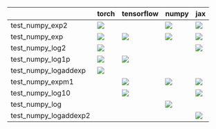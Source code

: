 |                       | torch                                                                                                                                                                              | tensorflow                                                                                                                                                                         | numpy                                                                                                                                                                              | jax                                                                                                                                                                                |
|:----------------------|:-----------------------------------------------------------------------------------------------------------------------------------------------------------------------------------|:-----------------------------------------------------------------------------------------------------------------------------------------------------------------------------------|:-----------------------------------------------------------------------------------------------------------------------------------------------------------------------------------|:-----------------------------------------------------------------------------------------------------------------------------------------------------------------------------------|
| test_numpy_exp2       | <a href="null" rel="noopener noreferrer" target="_blank"><img src=https://img.shields.io/badge/-failure-red></a>                                                                   |                                                                                                                                                                                    | <a href="https://github.com/unifyai/ivy/actions/runs/3727096705/jobs/6320955715" rel="noopener noreferrer" target="_blank"><img src=https://img.shields.io/badge/-failure-red></a> | <a href="https://github.com/unifyai/ivy/actions/runs/3654500870/jobs/6174979852" rel="noopener noreferrer" target="_blank"><img src=https://img.shields.io/badge/-failure-red></a> |
| test_numpy_exp        | <a href="https://github.com/unifyai/ivy/actions/runs/3713551168/jobs/6296327814" rel="noopener noreferrer" target="_blank"><img src=https://img.shields.io/badge/-failure-red></a> | <a href="https://github.com/unifyai/ivy/actions/runs/3639624567/jobs/6143335724" rel="noopener noreferrer" target="_blank"><img src=https://img.shields.io/badge/-failure-red></a> | <a href="https://github.com/unifyai/ivy/actions/runs/3639624567/jobs/6143351151" rel="noopener noreferrer" target="_blank"><img src=https://img.shields.io/badge/-failure-red></a> | <a href="null" rel="noopener noreferrer" target="_blank"><img src=https://img.shields.io/badge/-failure-red></a>                                                                   |
| test_numpy_log2       | <a href="https://github.com/unifyai/ivy/actions/runs/3713551168/jobs/6296327814" rel="noopener noreferrer" target="_blank"><img src=https://img.shields.io/badge/-failure-red></a> |                                                                                                                                                                                    |                                                                                                                                                                                    | <a href="https://github.com/unifyai/ivy/actions/runs/3639624567/jobs/6143332065" rel="noopener noreferrer" target="_blank"><img src=https://img.shields.io/badge/-failure-red></a> |
| test_numpy_log1p      | <a href="null" rel="noopener noreferrer" target="_blank"><img src=https://img.shields.io/badge/-failure-red></a>                                                                   | <a href="https://github.com/unifyai/ivy/actions/runs/3639624567/jobs/6143332065" rel="noopener noreferrer" target="_blank"><img src=https://img.shields.io/badge/-failure-red></a> |                                                                                                                                                                                    |                                                                                                                                                                                    |
| test_numpy_logaddexp  | <a href="null" rel="noopener noreferrer" target="_blank"><img src=https://img.shields.io/badge/-failure-red></a>                                                                   |                                                                                                                                                                                    |                                                                                                                                                                                    |                                                                                                                                                                                    |
| test_numpy_expm1      |                                                                                                                                                                                    | <a href="https://github.com/unifyai/ivy/actions/runs/3639624567/jobs/6143328044" rel="noopener noreferrer" target="_blank"><img src=https://img.shields.io/badge/-failure-red></a> | <a href="https://github.com/unifyai/ivy/actions/runs/3639624567/jobs/6143332065" rel="noopener noreferrer" target="_blank"><img src=https://img.shields.io/badge/-failure-red></a> | <a href="https://github.com/unifyai/ivy/actions/runs/3639624567/jobs/6143351151" rel="noopener noreferrer" target="_blank"><img src=https://img.shields.io/badge/-failure-red></a> |
| test_numpy_log10      |                                                                                                                                                                                    | <a href="https://github.com/unifyai/ivy/actions/runs/3728734852/jobs/6323997666" rel="noopener noreferrer" target="_blank"><img src=https://img.shields.io/badge/-failure-red></a> |                                                                                                                                                                                    | <a href="https://github.com/unifyai/ivy/actions/runs/3639624567/jobs/6143319726" rel="noopener noreferrer" target="_blank"><img src=https://img.shields.io/badge/-failure-red></a> |
| test_numpy_log        |                                                                                                                                                                                    |                                                                                                                                                                                    | <a href="https://github.com/unifyai/ivy/actions/runs/3720672627/jobs/6310303236" rel="noopener noreferrer" target="_blank"><img src=https://img.shields.io/badge/-failure-red></a> |                                                                                                                                                                                    |
| test_numpy_logaddexp2 |                                                                                                                                                                                    |                                                                                                                                                                                    |                                                                                                                                                                                    | <a href="null" rel="noopener noreferrer" target="_blank"><img src=https://img.shields.io/badge/-failure-red></a>                                                                   |
